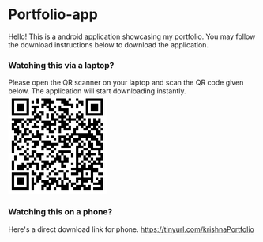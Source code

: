 # Portfolio-app
Hello! This is a android application showcasing my portfolio. You may follow the download instructions below to download the application.

### Watching this via a laptop?
Please open the QR scanner on your laptop and scan the QR code given below. The application will start downloading instantly.
![alt text](https://github.com/KrishnaKumarSoni/Portfolio-app/blob/main/images/download.png "QR code here")

### Watching this on a phone?
Here's a direct download link for phone. https://tinyurl.com/krishnaPortfolio


